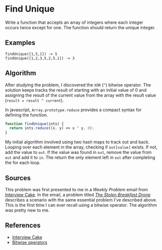 # Find Unique
Write a function that accepts an array of integers where each integer occurs twice except for one. The function should return the unique integer.

## Examples
```
findUnique([1,5,1]) -> 5
findUnique([1,2,3,5,2,5,1]) -> 3
```

## Algorithm
After studying the problem, I discovered the `XOR` (`^`) bitwise operator. The solution keeps tracks the result of starting with an initial value of 0 and assigning the result of the current value from the array with the result value (`result = result ^ current`).

In javascript, `Array.prototype.reduce` provides a compact syntax for defining the function.
```javascript
function findUnique(ints) {
  return ints.reduce((x, y) => x ^ y, 0);
}
```

My initial algorithm involved using two hash maps to track out and back. Looping over each element in the array, checking if `out[value]` exists. If not, add the value to `out`. If the value was found in `out`, remove the value from `out` and add it to `in`. The return the only element left in `out` after completing the for each loop.

## Sources
This problem was first presented to me in a *Weekly Problem* email from [Interview Cake][1]. In the email, a problem titled *[The Stolen Breakfast Drone][2]* describes a scenario with the same essential problem I've described above. This is the first time I can ever recall using a bitwise operator. The algorithm was pretty new to me.

## References
* [Interview Cake][1]
* [Bitwise operators][3]

[1]:https://www.interviewcake.com/
[2]:https://www.interviewcake.com/question/java/find-unique-int-among-duplicates
[3]:https://developer.mozilla.org/en-US/docs/Web/JavaScript/Reference/Operators/Bitwise_Operators